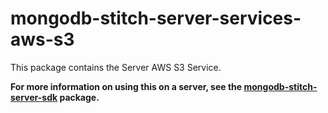 # mongodb-stitch-server-services-aws-s3

This package contains the Server AWS S3 Service.

**For more information on using this on a server, see the [mongodb-stitch-server-sdk](https://www.npmjs.com/package/mongodb-stitch-server-sdk) package.**